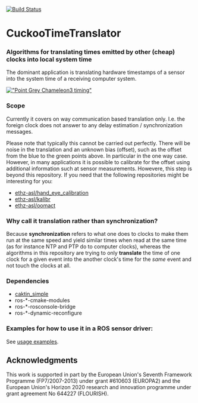 [![Build Status](https://jenkins.asl.ethz.ch/buildStatus/icon?job=cuckoo_time_translator)](https://jenkins.asl.ethz.ch/job/cuckoo_time_translator/)

# CuckooTimeTranslator
### Algorithms for translating times emitted by other (cheap) clocks into local system time
The dominant application is translating hardware timestamps of a sensor into the system time of a receiving computer system.

[!["Point Grey Chameleon3 timing"](https://github.com/ethz-asl/cuckoo_time_translator/wiki/images/chameleon10kHz-with-legend.png "Point Grey Chameleon3 timing")](https://github.com/ethz-asl/cuckoo_time_translator/wiki#example-plot)


### Scope
Currently it covers on way communication based translation only.
I.e. the foreign clock does not answer to any delay estimation / synchronization messages.

Please note that typically this cannot be carried out perfectly.
There will be noise in the translation and an unknown bias (offset), such as the offset from the blue to the green points above.
In particular in the one way case.
However, in many applications it is possible to calibrate for the offset using additional information such at sensor measurements.
Howevere, this step is beyond this repository. If you need that the following repositories might be interesting for you:
* [ethz-asl/hand_eye_calibration](https://github.com/ethz-asl/hand_eye_calibration)
* [ethz-asl/kalibr](https://github.com/ethz-asl/kalibr/)
* [ethz-asl/oomact](https://github.com/ethz-asl/oomact/)


### Why call it translation rather than synchronization? 
Because **synchronization** refers to what one does to clocks to make them run at the same speed and yield similar times when read at the same time (as for instance NTP and PTP do to computer clocks), whereas the algorithms in this repository are trying to only **translate** the time of one clock for a given event into the another clock's time for the *same* event and not touch the clocks at all.


### Dependencies
* [caktin_simple](https://github.com/catkin/catkin_simple)
* ros-*-cmake-modules
* ros-*-rosconsole-bridge
* ros-*-dynamic-reconfigure


### Examples for how to use it in a ROS sensor driver:
See [usage examples](https://github.com/ethz-asl/cuckoo_time_translator/wiki#usage-examples-ros-sensor-drivers).


## Acknowledgments
This work is supported in part by the European Union's Seventh Framework Programme (FP7/2007-2013) under grant #610603 (EUROPA2) and the European Union's Horizon 2020 research and innovation programme under grant agreement No 644227 (FLOURISH).
